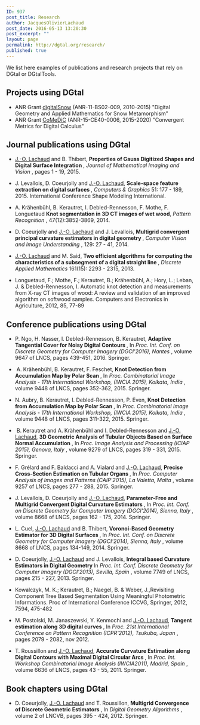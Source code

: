 ```yaml
---
ID: 937
post_title: Research
author: JacquesOlivierLachaud
post_date: 2016-05-13 13:20:30
post_excerpt: ""
layout: page
permalink: http://dgtal.org/research/
published: true
---
```

We list here examples of publications and research projects that rely on DGtal or DGtalTools.
<h2>Projects using DGtal</h2>
<ul>
 	<li>ANR Grant <a href="http://liris.cnrs.fr/dsnow">digitalSnow</a> (ANR-11-BS02-009, 2010-2015) "Digital Geometry and Applied Mathematics for Snow Metamorphism"</li>
 	<li>ANR Grant <a href="http://lama.univ-savoie.fr/comedic">CoMeDiC</a> (ANR-15-CE40-0006, 2015-2020) "Convergent Metrics for Digital Calculus"</li>
</ul>
<h2>Journal publications using DGtal</h2>
<ul>
 	<li><a href="http://www.lama.univ-savoie.fr/~lachaud/People/LACHAUD-JO/person.html">J.-O. Lachaud</a> and B. Thibert, <b>Properties of Gauss Digitized Shapes and Digital Surface Integration </b>, <em>Journal of Mathematical Imaging and Vision </em>, pages 1 - 19, 2015.</li>
 	<li>
<p class="publi-desc">J. Levallois, D. Coeurjolly and <a href="http://www.lama.univ-savoie.fr/~lachaud/People/LACHAUD-JO/person.html">J.-O. Lachaud</a>, <b>Scale-space feature extraction on digital surfaces </b>, <em>Computers &amp; Graphics </em>51: 177 - 189, 2015. International Conference Shape Modeling International.</p>
</li>
 	<li>
<p class="publi-desc">A. Krähenbühl, B. Kerautret, I. Debled-Rennesson, F. Mothe, F. Longuetaud <b>Knot segmentation in 3D CT images of wet wood</b>, <em> Pattern Recognition </em>, 47(12):3852-3869, 2014.</p>
</li>
 	<li>
<p class="publi-desc">D. Coeurjolly and <a href="http://www.lama.univ-savoie.fr/~lachaud/People/LACHAUD-JO/person.html">J.-O. Lachaud</a> and J. Levallois, <b>Multigrid convergent principal curvature estimators in digital geometry </b>, <em>Computer Vision and Image Understanding </em>, 129: 27 - 41, 2014.</p>
</li>
 	<li>
<p class="publi-desc"><a href="http://www.lama.univ-savoie.fr/~lachaud/People/LACHAUD-JO/person.html">J.-O. Lachaud</a> and M. Said, <b>Two efficient algorithms for computing the characteristics of a subsegment of a digital straight line </b>, <em>Discrete Applied Mathematics </em>161(15): 2293 - 2315, 2013.</p>
</li>
 	<li>Longuetaud, F.; Mothe, F.; Kerautret, B.; Krähenbühl, A.; Hory, L.; Leban, J. &amp; Debled-Rennesson, I. Automatic knot detection and measurements from X-ray CT images of wood: A review and validation of an improved algorithm on softwood samples. Computers and Electronics in Agriculture, 2012, 85, 77-89</li>
</ul>
<h2>Conference publications using DGtal</h2>
<ul>
 	<li>
<p class="publi-desc">P. Ngo, H. Nasser, I. Debled-Rennesson, B. Kerautret, <b> Adaptive Tangential Cover for Noisy Digital Contours </b>, In <em>Proc. Int. Conf. on Discrete Geometry for Computer Imagery (DGCI'2016), Nantes </em>, volume 9647 of LNCS, pages 439-451, 2016. Springer.</p>
</li>
 	<li>
<p class="publi-desc"> A. Krähenbühl, B. Kerautret, F. Feschet, <b> Knot Detection from Accumulation Map by Polar Scan </b>, In <em>Proc. Combinatorial Image Analysis - 17th International Workshop, (IWCIA 2015), Kolkata, India </em>, volume 9448 of LNCS, pages 352-362, 2015. Springer.</p>
</li>
 	<li>
<p class="publi-desc">N. Aubry, B. Kerautret, I. Debled-Rennesson, P. Even, <b> Knot Detection from Accumulation Map by Polar Scan </b>, In <em>Proc. Combinatorial Image Analysis - 17th International Workshop, (IWCIA 2015), Kolkata, India </em>, volume 9448 of LNCS, pages 311-322, 2015. Springer.</p>
</li>
 	<li>
<p class="publi-desc"> B. Kerautret and A. Krähenbühl and I. Debled-Rennesson and <a href="http://www.lama.univ-savoie.fr/~lachaud/People/LACHAUD-JO/person.html">J.-O. Lachaud</a>, <b>3D Geometric Analysis of Tubular Objects Based on Surface Normal Accumulation </b>, In <em>Proc. Image Analysis and Processing (ICIAP 2015), Genova, Italy </em>, volume 9279 of LNCS, pages 319 - 331, 2015. Springer.</p>
</li>
 	<li>
<p class="publi-desc">F. Grélard and F. Baldacci and A. Vialard and <a href="http://www.lama.univ-savoie.fr/~lachaud/People/LACHAUD-JO/person.html">J.-O. Lachaud</a>, <b>Precise Cross-Section Estimation on Tubular Organs </b>, In <em>Proc. Computer Analysis of Images and Patterns (CAIP'2015), La Valetta, Malta </em>, volume 9257 of LNCS, pages 277 - 288, 2015. Springer.</p>
</li>
 	<li>
<p class="publi-desc">J. Levallois, D. Coeurjolly and <a href="http://www.lama.univ-savoie.fr/~lachaud/People/LACHAUD-JO/person.html">J.-O. Lachaud</a>, <b>Parameter-Free and Multigrid Convergent Digital Curvature Estimators </b>, In <em>Proc. Int. Conf. on Discrete Geometry for Computer Imagery (DGCI'2014), Sienna, Italy </em>, volume 8668 of LNCS, pages 162 - 175, 2014. Springer.</p>
</li>
 	<li>
<p class="publi-desc">L. Cuel, <a href="http://www.lama.univ-savoie.fr/~lachaud/People/LACHAUD-JO/person.html">J.-O. Lachaud</a> and B. Thibert, <b>Voronoi-Based Geometry Estimator for 3D Digital Surfaces </b>, In <em>Proc. Int. Conf. on Discrete Geometry for Computer Imagery (DGCI'2014), Sienna, Italy </em>, volume 8668 of LNCS, pages 134-149, 2014. Springer.</p>
</li>
 	<li>
<p class="publi-desc">D. Coeurjolly, <a href="http://www.lama.univ-savoie.fr/~lachaud/People/LACHAUD-JO/person.html">J.-O. Lachaud</a> and J. Levallois, <b>Integral based Curvature Estimators in Digital Geometry </b>In <em>Proc. Int. Conf. Discrete Geometry for Computer Imagery (DGCI'2013), Sevilla, Spain </em>, volume 7749 of LNCS, pages 215 - 227, 2013. Springer.</p>
</li>
 	<li>Kowalczyk, M. K.; Kerautret, B.; Naegel, B. &amp; Weber, J.,Revisiting Component Tree Based Segmentation Using Meaningful Photometric Informations. Proc of International Conference ICCVG, Springer, 2012, 7594, 475-482</li>
 	<li>
<p class="publi-desc">M. Postolski, M. Janaszewski, Y. Kenmochi and <a href="http://www.lama.univ-savoie.fr/~lachaud/People/LACHAUD-JO/person.html">J.-O. Lachaud</a>, <b>Tangent estimation along 3D digital curves </b>, In <em>Proc. 21st International Conference on Pattern Recognition (ICPR'2012), Tsukuba, Japan </em>, pages 2079 - 2082, nov 2012.</p>
</li>
 	<li>
<p class="publi-desc">T. Roussillon and <a href="http://www.lama.univ-savoie.fr/~lachaud/People/LACHAUD-JO/person.html">J.-O. Lachaud</a>, <b>Accurate Curvature Estimation along Digital Contours with Maximal Digital Circular Arcs </b>, In <em>Proc. Int. Workshop Combinatorial Image Analysis (IWCIA2011), Madrid, Spain </em>, volume 6636 of LNCS, pages 43 - 55, 2011. Springer.</p>
</li>
</ul>
<h2>Book chapters using DGtal</h2>
<ul>
 	<li>
<p class="publi-desc">D. Coeurjolly, <a href="http://www.lama.univ-savoie.fr/~lachaud/People/LACHAUD-JO/person.html">J.-O. Lachaud</a> and T. Roussillon, <b>Multigrid Convergence of Discrete Geometric Estimators </b>, In <em>Digital Geometry Algorithms </em>, volume 2 of LNCVB, pages 395 - 424, 2012. Springer.</p>
</li>
</ul>